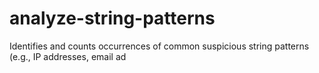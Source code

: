 # analyze-string-patterns
Identifies and counts occurrences of common suspicious string patterns (e.g., IP addresses, email ad
